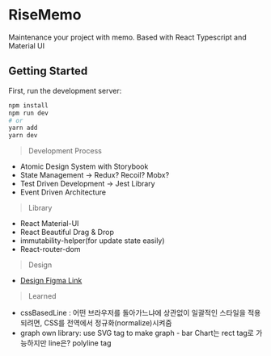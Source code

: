 # RiseMemo

Maintenance your project with memo. Based with React Typescript and Material UI

## Getting Started

First, run the development server:

```bash
npm install
npm run dev
# or
yarn add
yarn dev
```

> Development Process

- Atomic Design System with Storybook
- State Management -> Redux? Recoil? Mobx?
- Test Driven Development -> Jest Library
- Event Driven Architecture

> Library

- React Material-UI
- React Beautiful Drag & Drop
- immutability-helper(for update state easily)
- React-router-dom

> Design

- [Design Figma Link](https://www.figma.com/file/UseUiYSjf0aLjAQJIpoOhw/RiseOfMemo?node-id=0%3A)

> Learned

- cssBasedLine : 어떤 브라우저를 돌아가느냐에 상관없이 일괄적인 스타일을 적용되려면, CSS를 전역에서 정규화(normalize)시켜줌
- graph own library: use SVG tag to make graph
      - bar Chart는 rect tag로 가능하지만 line은? polyline tag